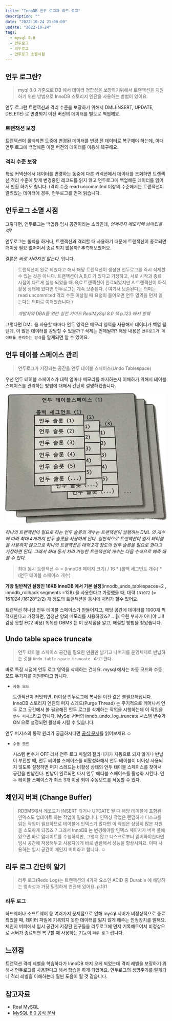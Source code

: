 ```yaml
---
title: "InnoDB 언두 로그과 리드 로그"
description: ""
date: "2022-10-24 21:00:00"
update: "2022-10-24"
tags:
  - mysql 8.0 
  - 언두로그
  - 리두로그
  - 언두로그 소멸시점
---
```





## 언두 로그란?

> myql 8.0 기준으로 DB 에서 데이터 정합성을 보장하기위해서 트랜잭션을 지원하기 위한 방법으로 InnoDB 스토리지 엔진을 사용하는 방법이 있어요.


언두 로그란 트랜잭션과 격리 수준을 보장하기 위해서 DML(INSERT, UPDATE, DELETE) 로 변경되기 이전 버전의 데이터를 별도로 백업해요.

### 트랜잭션 보장

트랜잭션이 롤백되면 도중에 변경된 데이터를 변경 전 데이터로 복구해야 하는데, 이때 언두 로그에 백업해둔 이전 버전의 데이터를 이용해 복구해요.

### 격리 수준 보장

특정 커넥션에서 데이터를 변경하는 동중에 다른 커넥션에서 데이터를 조회하면 트랜잭션 격리 수준에 맞게 변경중인 레코드를 읽지 않고 언두로그에 백업해둔 데이터를 읽어서 반환 하기도 합니다.  (격리 수준 read uncommited 이상의 수준에서는 트랜잭션이 열려있는 데이터에 경우, 언두로그를 먼저 읽습니다.

## 언두로그 소멸 시점

그렇다면, 언두로그는 백업용 임시 공간이라는 소리인데, *언제까지 메모리에 남아있을까?* 

 언두로그는 롤백을 하거나, 트랜잭션과 격리할 때 사용하기 때문에 트랜잭션이 종료되면 더이상 필요 없어져서  종료 되지 않을까? 추측해보았어요.

결론은 *바로 사라지진 않는다.* 입니다. 



> 트랜잭션이 완료 되었다고 해서 해당 트랜잭션이 생성한 언두로그를 즉시 삭제할 수 있는 것은 아니다. 트랜잭션이 A,B,C 가 있다고 가정하고, 서로 시작과 종료 시점이 다르게 실행 되었을 때. B,C 트랜잭션이 완료되었지만 A 트랜잭션이 아직 활성 상태에 있다면 언두로그는 계속 보존된다. ( 여기서 보존된다는 의미는 read uncommited 격리 수준 이상일 때 요청이 들어오면 언두 영역을 먼저 읽는다는 의미로 이해했습니다.) <br><br>
*개발자와 DBA를 위한 실전 가이드 RealMySql 8.0 책 p.123 에서 발췌*


그렇다면 DML 을 사용할 때마다 언두 영역은 메모리 영역을 사용해서  데이터가 백업 될 텐데, 이 많은 데이터를 감당할 수 있을까 ? 삭제는 언제될까? 해당 내용은 `언두로그가 데이터를 관리하는 방식`을 알게되면 알 수 있어요.

## 언두 테이블 스페이스 관리

> 언두로그가 저장되는 공간을 언두 테이블 스페이스(Undo Tablespace)


우선 언두 테이블 스페이스가 대략 얼마나 메모리를 차지하는지 이해하기 위해서 테이블 스페이스를 관리하는 방법에 대해서 간단히 설명하겠습니다.

![언두로그.png](./undolog.png)

*하나의 트랜잭션이 필요로 하는 언두 슬롯의 개수는 트랜잭션이 실행하는 DML 의 개수에 따라 최대 4개까지 언두 슬롯을 사용하게 된다.  일반적으로 트랜잭션이 임시 테이블을 사용하지 않으므로 하나의 트랜잭션은 대략 2개 정도의 언두 슬롯을 필요로 한다고 가정하면 된다. 그래서 최대 동시 처리 가능한 트랜잭션의 개수는 다음 수식으로 예측 해볼 수 있다.*

> 최대 동시 트랜잭션 수 = (InnoDB 페이지 크기) / 16 * (롤백 세그먼트 개수) * (언두 테이블 스페이스 개수)


**가장 일반적인 설정인 16KB InnoDB 에서 기본 설정**(innodb_undo_tablespaces=2 , innodb_rollback segments =128) 을 사용한다고 가정했을 때, 대략 `131072` (= 16*1024 /16*128*2/2) 개 정도의 트랜잭션을 동시에 처리가 할수 있어요. 

 트랜잭선 하나당 언두 테이블 스페이스가 만들어지고, 해당 공간에 데이터를 1000개 씩 적재한다고 가정하면,  엄청난 양의 메모리를 사용하겠죠? .. 🥲( 우린 부자가 아니야 ..!!! 감당 못할 EC2 비용) 똑똑한 DBMS 는 이 문제점을 알고, 해결할 방법을 찾았습니다. 

## Undo table space truncate

> 언두 테이블 스페이스 공간을 필요한 만큼만 남기고 나머지를 운영체제로 반납하는 것을 `Undo table space truncate ` 라고 한다.


바로 특정 시점에 언두 로그 영역을 삭제하는 건데요. mysql 에서는 자동 모드와 수동 모드 두가지를 지원한다고 합니다. 

- `자동 모드`
    
    트랜잭션이 커밋되면, 더이상 언두로그에 복사된 이전 값은 불필요해집니다. InnoDB 스토리지 엔진의 퍼지 스레드(Purge Thread) 는 주기적으로 깨어나서 언두 로그 공간에서 불 필요해진 언두 로그를 삭제하는 작업을 시행하는데 이 작입을 `언두 퍼지스`라고 합니다. MySql 서버의 inndb_undo_log_truncate 시스템 변수가 ON 으로 설정되면 활성화 시킬 수 있습니다.
    

언두 퍼지스의 동작 원리가 궁금하시다면 [공식 문서](https://dev.mysql.com/doc/refman/8.0/en/innodb-purge-configuration.html)를 읽어보세요 ☺️

- `수동 모드`
    
    시스템 변수가 OFF 라서 언두 로그 파일의 잘라내기가 자동으로 되지 않거나 반납이 부진할 때, 언두 테이블 스페이스를 비활성화해서 언두 테이블이 더이상 사용되지 않도록 설정하면 퍼지 스레드는 비활성 상태의 언두 테이블 스페이스를 찾아서 공간을 반납한다. 반납이 완료되면 다시 언두 에티블 스페이스를 활성화 시킨다. 언두 테이블 스페이스가 최소 3개 이상 되야 수동모드를 작동할 수 있다. 
    

## 체인지 버퍼 (Change Buffer)

> RDBMS에서 레코드가 INSERT 되거나 UPDATE 될 때 해당 테이블에 포함된 인덱스도 업데이트 하는 작업이 필요합니다. 인덱싱 작업은 랜덤하게 디스크를 읽는 작업이 필요하므로 테이블에 인덱스가 많다면 이 작업은 상당히 많은 자원을 소모하게 되겠죠 ?  그래서 InnoDB 는 변경해야할 인덱스 페이지가 버퍼 풀에 있으면 바로 업데이트를 수행하지만, 그렇지 않고 디스크로부터 읽어와야한다면 임시 공간에 저장해두고 사용자에게 바로 반환해서 성능을 향상시켜요. 이때 사용하는 임시 공간이 체인지 버퍼라고 합니다. ☺️


## 리두 로그 간단히 알기

> 리두 로그(Redo Log)는 트랜잭션의 4가지 요소인 ACID 중 Durable 에 해당하는 영속성과 가장 밀접하게 연관돼 있어요.  p.131

### 리두 로그

하드웨어나 소프트웨어 등 여러가지 문제점으로 인해 mysql 서버가 비정상적으로 종료 되었을 때, 데이터 파일에 기록되지 못한 데이터를 잃지 않게 해주는 안정장치를 말해요. 체인지 버퍼에서 임시 공간에 저장된 친구들을 리두로그에 먼저 기록해두어서 비정상으로 서버가 종료되면 복구할 때 사용하는 기능이 `리두 로그` 랍니다. 

## 느낀점

트랜잭션 격리 레벨을 학습하다가 InnoDB 까지 오게 되었는데 격리 레벨을 보장하기 위해서 언두로그를 사용한다고 해서 학습을 하게 되었어요. 언두로그의 생명주기를 알게되니 격리 레벨을 이해하는데 훨씬 도움이 될 것 같습니다. 

## 참고자료

- [Real MySQL](http://www.yes24.com/Product/Goods/6960931)
- [MySQL 8.0 공식 문서](https://dev.mysql.com/doc/refman/8.0/en/innodb-purge-configuration.html)